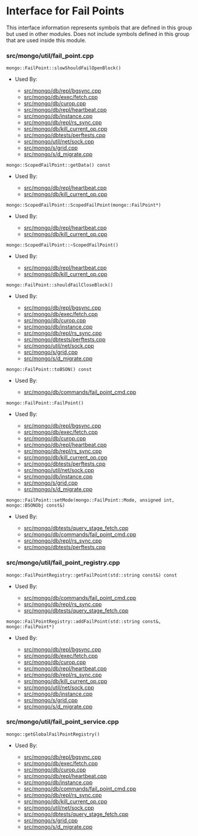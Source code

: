 
# Interface for Fail Points
This interface information represents symbols that are defined in this group but used in other modules.  Does not include symbols defined in this group that are used inside this module.

### src/mongo/util/fail\_point.cpp

<div></div>

    mongo::FailPoint::slowShouldFailOpenBlock()

- Used By:

    - [src/mongo/db/repl/bgsync.cpp](../../../../replication/data\_sync)
    - [src/mongo/db/exec/fetch.cpp](../../../../queries/core\_query\_system)
    - [src/mongo/db/curop.cpp](../../../../queries/client\_and\_operation\_tracking)
    - [src/mongo/db/repl/heartbeat.cpp](../../../../replication/replica\_set\_state)
    - [src/mongo/db/instance.cpp](../../../../storage/storage\_layer\_structure)
    - [src/mongo/db/repl/rs\_sync.cpp](../../../../replication/data\_sync)
    - [src/mongo/db/kill\_current\_op.cpp](../../../../queries/client\_and\_operation\_tracking)
    - [src/mongo/dbtests/perftests.cpp](../../../../tests/unit\_tests)
    - [src/mongo/util/net/sock.cpp](../../../../network/network\_core)
    - [src/mongo/s/grid.cpp](../../../../sharding/cluster\_metadata\_management)
    - [src/mongo/s/d\_migrate.cpp](../../../../sharding/chunk\_management)

<div></div>

    mongo::ScopedFailPoint::getData() const

- Used By:

    - [src/mongo/db/repl/heartbeat.cpp](../../../../replication/replica\_set\_state)
    - [src/mongo/db/kill\_current\_op.cpp](../../../../queries/client\_and\_operation\_tracking)

<div></div>

    mongo::ScopedFailPoint::ScopedFailPoint(mongo::FailPoint*)

- Used By:

    - [src/mongo/db/repl/heartbeat.cpp](../../../../replication/replica\_set\_state)
    - [src/mongo/db/kill\_current\_op.cpp](../../../../queries/client\_and\_operation\_tracking)

<div></div>

    mongo::ScopedFailPoint::~ScopedFailPoint()

- Used By:

    - [src/mongo/db/repl/heartbeat.cpp](../../../../replication/replica\_set\_state)
    - [src/mongo/db/kill\_current\_op.cpp](../../../../queries/client\_and\_operation\_tracking)

<div></div>

    mongo::FailPoint::shouldFailCloseBlock()

- Used By:

    - [src/mongo/db/repl/bgsync.cpp](../../../../replication/data\_sync)
    - [src/mongo/db/exec/fetch.cpp](../../../../queries/core\_query\_system)
    - [src/mongo/db/curop.cpp](../../../../queries/client\_and\_operation\_tracking)
    - [src/mongo/db/instance.cpp](../../../../storage/storage\_layer\_structure)
    - [src/mongo/db/repl/rs\_sync.cpp](../../../../replication/data\_sync)
    - [src/mongo/dbtests/perftests.cpp](../../../../tests/unit\_tests)
    - [src/mongo/util/net/sock.cpp](../../../../network/network\_core)
    - [src/mongo/s/grid.cpp](../../../../sharding/cluster\_metadata\_management)
    - [src/mongo/s/d\_migrate.cpp](../../../../sharding/chunk\_management)

<div></div>

    mongo::FailPoint::toBSON() const

- Used By:

    - [src/mongo/db/commands/fail\_point\_cmd.cpp](../../../../queries/database\_commands)

<div></div>

    mongo::FailPoint::FailPoint()

- Used By:

    - [src/mongo/db/repl/bgsync.cpp](../../../../replication/data\_sync)
    - [src/mongo/db/exec/fetch.cpp](../../../../queries/core\_query\_system)
    - [src/mongo/db/curop.cpp](../../../../queries/client\_and\_operation\_tracking)
    - [src/mongo/db/repl/heartbeat.cpp](../../../../replication/replica\_set\_state)
    - [src/mongo/db/repl/rs\_sync.cpp](../../../../replication/data\_sync)
    - [src/mongo/db/kill\_current\_op.cpp](../../../../queries/client\_and\_operation\_tracking)
    - [src/mongo/dbtests/perftests.cpp](../../../../tests/unit\_tests)
    - [src/mongo/util/net/sock.cpp](../../../../network/network\_core)
    - [src/mongo/db/instance.cpp](../../../../storage/storage\_layer\_structure)
    - [src/mongo/s/grid.cpp](../../../../sharding/cluster\_metadata\_management)
    - [src/mongo/s/d\_migrate.cpp](../../../../sharding/chunk\_management)

<div></div>

    mongo::FailPoint::setMode(mongo::FailPoint::Mode, unsigned int, mongo::BSONObj const&)

- Used By:

    - [src/mongo/dbtests/query\_stage\_fetch.cpp](../../../../tests/unit\_tests)
    - [src/mongo/db/commands/fail\_point\_cmd.cpp](../../../../queries/database\_commands)
    - [src/mongo/db/repl/rs\_sync.cpp](../../../../replication/data\_sync)
    - [src/mongo/dbtests/perftests.cpp](../../../../tests/unit\_tests)

### src/mongo/util/fail\_point\_registry.cpp

<div></div>

    mongo::FailPointRegistry::getFailPoint(std::string const&) const

- Used By:

    - [src/mongo/db/commands/fail\_point\_cmd.cpp](../../../../queries/database\_commands)
    - [src/mongo/db/repl/rs\_sync.cpp](../../../../replication/data\_sync)
    - [src/mongo/dbtests/query\_stage\_fetch.cpp](../../../../tests/unit\_tests)

<div></div>

    mongo::FailPointRegistry::addFailPoint(std::string const&, mongo::FailPoint*)

- Used By:

    - [src/mongo/db/repl/bgsync.cpp](../../../../replication/data\_sync)
    - [src/mongo/db/exec/fetch.cpp](../../../../queries/core\_query\_system)
    - [src/mongo/db/curop.cpp](../../../../queries/client\_and\_operation\_tracking)
    - [src/mongo/db/repl/heartbeat.cpp](../../../../replication/replica\_set\_state)
    - [src/mongo/db/repl/rs\_sync.cpp](../../../../replication/data\_sync)
    - [src/mongo/db/kill\_current\_op.cpp](../../../../queries/client\_and\_operation\_tracking)
    - [src/mongo/util/net/sock.cpp](../../../../network/network\_core)
    - [src/mongo/db/instance.cpp](../../../../storage/storage\_layer\_structure)
    - [src/mongo/s/grid.cpp](../../../../sharding/cluster\_metadata\_management)
    - [src/mongo/s/d\_migrate.cpp](../../../../sharding/chunk\_management)

### src/mongo/util/fail\_point\_service.cpp

<div></div>

    mongo::getGlobalFailPointRegistry()

- Used By:

    - [src/mongo/db/repl/bgsync.cpp](../../../../replication/data\_sync)
    - [src/mongo/db/exec/fetch.cpp](../../../../queries/core\_query\_system)
    - [src/mongo/db/curop.cpp](../../../../queries/client\_and\_operation\_tracking)
    - [src/mongo/db/repl/heartbeat.cpp](../../../../replication/replica\_set\_state)
    - [src/mongo/db/instance.cpp](../../../../storage/storage\_layer\_structure)
    - [src/mongo/db/commands/fail\_point\_cmd.cpp](../../../../queries/database\_commands)
    - [src/mongo/db/repl/rs\_sync.cpp](../../../../replication/data\_sync)
    - [src/mongo/db/kill\_current\_op.cpp](../../../../queries/client\_and\_operation\_tracking)
    - [src/mongo/util/net/sock.cpp](../../../../network/network\_core)
    - [src/mongo/dbtests/query\_stage\_fetch.cpp](../../../../tests/unit\_tests)
    - [src/mongo/s/grid.cpp](../../../../sharding/cluster\_metadata\_management)
    - [src/mongo/s/d\_migrate.cpp](../../../../sharding/chunk\_management)
